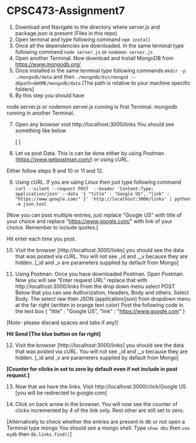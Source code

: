 # CPSC473-Assignment7



1. Download and Navigate to the directory where server.js and package.json is present (Files in this repo)
2. Open terminal and type following command
`npm install`
3. Once all the dependencies are downloaded. In the same terminal type following command
	`node server.js` or  `nodemon server.js`
4. Open another Terminal. Now download and Install MongoDB from https://www.mongodb.org/
5. Once installed in the same terminal type following commands
`mkdir -p ./mongodb/data`
and then `./mongodb/bin/mongod --dbpath=$HOME/mongodb/data`
[The path is relative to your machine specific folders]
6. By this step you should have

node server.js or  nodemon server.js running is first Terminal.
mongodb running in another Terminal.

7. Open any browser visit http://localhost:3000/links  You should see something like below

	[ ]
8. Let us post Data. This is can be done either by using Postman (https://www.getpostman.com/) or using cURL.

Either follow steps 9 and 10 or 11 and 12.

9. Using cURL. 
	If you are using Linux then just type following command 
		 `curl --silent --request POST  --header 'Content-Type: application/json' --data '{ "title" : "Google US", "link" : "https://www.google.com/" }' 'http://localhost:3000/links' | python -m json.tool`

[Now you can post multiple entries; just replace "Google US"  with title of your choice and replace "https://www.google.com/" with link of your choice. Remember to include quotes.]

Hit enter each time you post.

10. Visit the browser [http://localhost:3000/links] you should see the data that was posted via cURL.  You will not see _id and __v because they are hidden. [_id and _v are parameters supplied by default from Mongo]



11. Using Postman. 
	Once you have downloaded Postman. Open Postman. Now you will see “Enter request URL” replace that with http://localhost:3000/links
	From the drop down menu select POST 
	Below that you can see Authorization, Headers, Body and others.
	Select Body.
		The select raw  then JSON (application/json) from dropdown menu at the far right (written in orange text color)
	Post the following code in the text box
		{ "title" : "Google US",
"link" : "https://www.google.com" }

[Note- please discard spaces and tabs if any!]

**Hit Send [The blue button on far right]**

12. Visit the browser [http://localhost:3000/links] you should see the data that was posted via cURL.  You will not see _id and __v because they are hidden. [_id and _v are parameters supplied by default from Mongo]

**[Counter for clicks in set to zero by default even if not include in post request.]**

13. Now that we have the links.
	Visit  http://localhost:3000/click/Google US [you will be redirected to google.com]

14. Click on back arrow in the browser. You will now see the counter of clicks incremented by 4 of the link only. Rest other are still set to zero.


[Alternatively to check whether the entries are present in db or not 
open a Terminal type mongo
You should see a mongo shell. Type 
`show dbs` then
`use mydb` then
`db.links.find()`]

 

